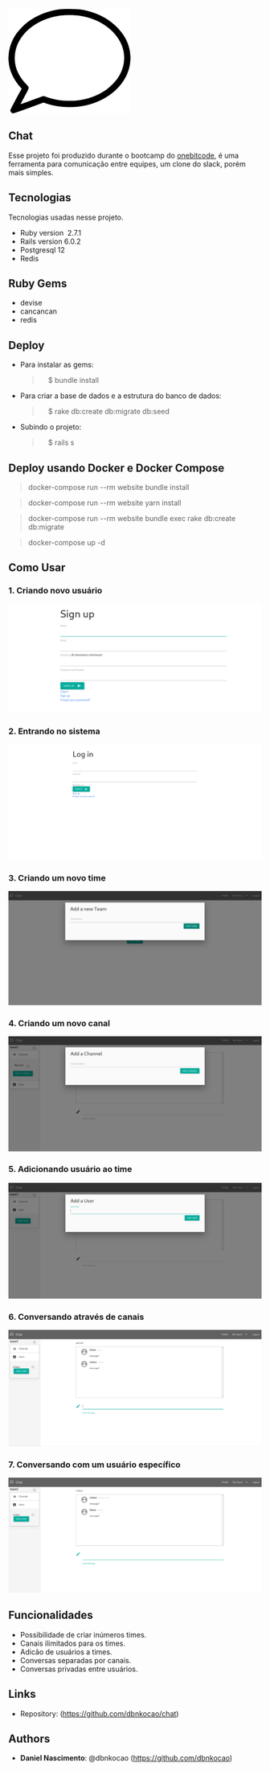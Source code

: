 ![Logo of the project](https://github.com/dbnkocao/chat/blob/master/public/readme_images/logo.png)
## Chat

Esse projeto foi produzido durante o bootcamp do [onebitcode](https://onebitcode.com/), é uma ferramenta para comunicação entre equipes, um clone do slack, porém mais simples.


## Tecnologias

Tecnologias usadas nesse projeto.

* Ruby version  2.7.1
* Rails version 6.0.2
* Postgresql 12
* Redis


## Ruby Gems
* devise
* cancancan
* redis

## Deploy

* Para instalar as gems:
  >    $ bundle install
* Para criar a base de dados e a estrutura do banco de dados:
  >    $ rake db:create db:migrate db:seed
* Subindo o projeto:
  >    $ rails s

## Deploy usando Docker e Docker Compose

  > docker-compose run --rm website bundle install

  > docker-compose run --rm website yarn install

  > docker-compose run --rm website bundle exec rake db:create db:migrate

  > docker-compose up -d

## Como Usar
### 1. Criando novo usuário
![siign up](https://github.com/dbnkocao/chat/blob/master/public/readme_images/signup.png)

### 2. Entrando no sistema
![login](https://github.com/dbnkocao/chat/blob/master/public/readme_images/login.png)


### 3. Criando um novo time
![new team](https://github.com/dbnkocao/chat/blob/master/public/readme_images/new_team.png)

### 4. Criando um novo canal
![new channel](https://github.com/dbnkocao/chat/blob/master/public/readme_images/new_channel.png)

### 5. Adicionando usuário ao time
![adding user](https://github.com/dbnkocao/chat/blob/master/public/readme_images/add_user.png)

### 6. Conversando através de canais
![channel_conversation](https://github.com/dbnkocao/chat/blob/master/public/readme_images/channel_conversation.png)

### 7. Conversando com um usuário específico
![private_coversation](https://github.com/dbnkocao/chat/blob/master/public/readme_images/private_conversation.png)

## Funcionalidades
* Possibilidade de criar inúmeros times.
* Canais ilimitados para os times.
* Adicão de usuários a times.
* Conversas separadas por canais.
* Conversas privadas entre usuários.

## Links
  * Repository: (https://github.com/dbnkocao/chat)

## Authors
* **Daniel Nascimento**: @dbnkocao (https://github.com/dbnkocao)
